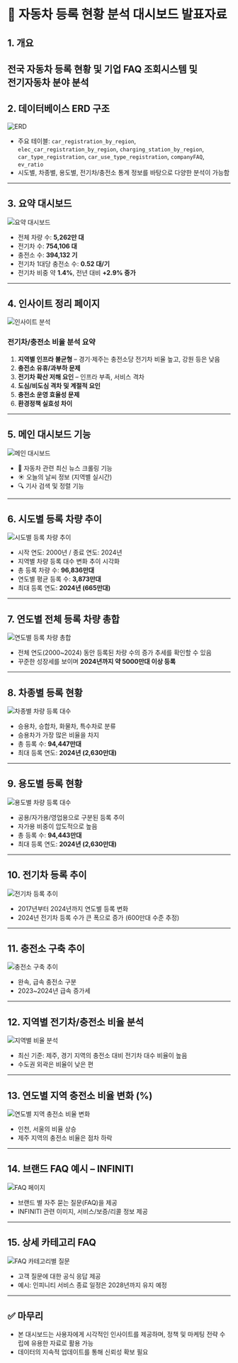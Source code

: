 # 🚗 자동차 등록 현황 분석 대시보드 발표자료

## 1. 개요
전국 자동차 등록 현황 및 기업 FAQ 조회시스템 및  
전기자동차 분야 분석
---

## 2. 데이터베이스 ERD 구조

![ERD](erd.png)

- 주요 테이블: `car_registration_by_region`, `elec_car_registration_by_region`, `charging_station_by_region`, `car_type_registration`, `car_use_type_registration`, `companyFAQ`, `ev_ratio`
- 시도별, 차종별, 용도별, 전기차/충전소 통계 정보를 바탕으로 다양한 분석이 가능함

---

## 3. 요약 대시보드

![요약 대시보드](hompage1-1.png)

- 전체 차량 수: **5,262만 대**
- 전기차 수: **754,106 대**
- 충전소 수: **394,132 기**
- 전기차 1대당 충전소 수: **0.52 대/기**
- 전기차 비중 약 **1.4%**, 전년 대비 **+2.9% 증가**

---

## 4. 인사이트 정리 페이지

![인사이트 분석](hompage1-2.png)

### 전기차/충전소 비율 분석 요약
1. **지역별 인프라 불균형** – 경기·제주는 충전소당 전기차 비율 높고, 강원 등은 낮음  
2. **충전소 유휴/과부하 문제**  
3. **전기차 확산 저해 요인** – 인프라 부족, 서비스 격차  
4. **도심/비도심 격차 및 계절적 요인**  
5. **충전소 운영 효율성 문제**  
6. **환경정책 실효성 차이**

---

## 5. 메인 대시보드 기능

![메인 대시보드](hompage1.png)

- 📄 자동차 관련 최신 뉴스 크롤링 기능
- ☀️ 오늘의 날씨 정보 (지역별 실시간)
- 🔍 기사 검색 및 정렬 기능

---

## 6. 시도별 등록 차량 추이

![시도별 등록 차량 추이](car-1.png)

- 시작 연도: 2000년 / 종료 연도: 2024년
- 지역별 차량 등록 대수 변화 추이 시각화
- 총 등록 차량 수: **96,836만대**
- 연도별 평균 등록 수: **3,873만대**
- 최대 등록 연도: **2024년 (665만대)**

---

## 7. 연도별 전체 등록 차량 총합

![연도별 등록 차량 총합](car-2.png)

- 전체 연도(2000~2024) 동안 등록된 차량 수의 증가 추세를 확인할 수 있음
- 꾸준한 성장세를 보이며 **2024년까지 약 5000만대 이상 등록**

---

## 8. 차종별 등록 현황

![차종별 차량 등록 대수](car-3.png)

- 승용차, 승합차, 화물차, 특수차로 분류
- 승용차가 가장 많은 비율을 차지
- 총 등록 수: **94,447만대**
- 최대 등록 연도: **2024년 (2,630만대)**

---

## 9. 용도별 등록 현황

![용도별 차량 등록 대수](car-4.png)

- 공용/자가용/영업용으로 구분된 등록 추이
- 자가용 비중이 압도적으로 높음
- 총 등록 수: **94,443만대**
- 최대 등록 연도: **2024년 (2,630만대)**

---

## 10. 전기차 등록 추이

![전기차 등록 추이](car-5.png)

- 2017년부터 2024년까지 연도별 등록 변화
- 2024년 전기차 등록 수가 큰 폭으로 증가 (600만대 수준 추정)

---

## 11. 충전소 구축 추이

![충전소 구축 추이](car-6.png)

- 완속, 급속 충전소 구분
- 2023~2024년 급속 증가세

---

## 12. 지역별 전기차/충전소 비율 분석

![지역별 비율 분석](car-7.png)

- 최신 기준: 제주, 경기 지역의 충전소 대비 전기차 대수 비율이 높음
- 수도권 외곽은 비율이 낮은 편

---

## 13. 연도별 지역 충전소 비율 변화 (%)

![연도별 지역 충전소 비율 변화](car-8.png)

- 인천, 서울의 비율 상승
- 제주 지역의 충전소 비율은 점차 하락

---

## 14. 브랜드 FAQ 예시 – INFINITI

![FAQ 페이지](crw-1.png)

- 브랜드 별 자주 묻는 질문(FAQ)을 제공
- INFINITI 관련 이미지, 서비스/보증/리콜 정보 제공

---

## 15. 상세 카테고리 FAQ

![FAQ 카테고리별 질문](crw-2.png)

- 고객 질문에 대한 공식 응답 제공
- 예시: 인피니티 서비스 종료 일정은 2028년까지 유지 예정

---

## ✅ 마무리

- 본 대시보드는 사용자에게 시각적인 인사이트를 제공하며, 정책 및 마케팅 전략 수립에 유용한 자료로 활용 가능
- 데이터의 지속적 업데이트를 통해 신뢰성 확보 필요
